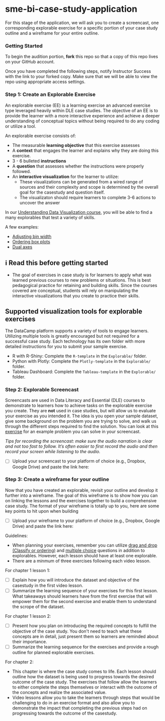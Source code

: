# sme-bi-case-study-application
For this stage of the application, we will ask you to create a screencast,  one corresponding explorable exercise for a specific portion of your case study outline and a wireframe for your entire outline. 

### Getting Started 

To begin the audition portion, **fork** this repo so that a copy of this repo lives on your GitHub account.

Once you have completed the following steps, notify Instructor Success with the link to your forked copy. Make sure that we will be able to view the repo using appropriate access settings.



### Step 1: Create an Explorable Exercise

An explorable exercise (EE) is a learning exercise an advanced exercise type leveraged heavily within DLE case studies. The objective of an EE is to provide the learner with a more interactive experience and achieve a deeper understanding of conceptual topics without being required to do any coding or utilize a tool.

 An explorable exercise consists of:

- The measurable **learning objective** that this exercise assesses
- A **context** that engages the learner and explains why they are doing this exercise.
- 3 - 6 bulleted **instructions**
- A **question** that assesses whether the instructions were properly followed.
-  An **interactive visualization** for the learner to utilize:
	- These visualizations can be generated from a wired range of sources and their complexity and scope is determined by the overall goal for the casestudy and question itself.
	- The visualizaton should require learners to complete 3-6 actions to uncover the answer


In our [Understanding Data Visualization course](https://app.datacamp.com/learn/courses/understanding-data-visualization), you will be able to find a many explorables that test a variety of skills. 

A few examples:
- [Adjusting bin width](https://campus.datacamp.com/courses/understanding-data-visualization/visualizing-distributions?ex=6)
- [Ordering box plots](https://campus.datacamp.com/courses/understanding-data-visualization/visualizing-distributions?ex=9)
- [Dual axes](https://campus.datacamp.com/courses/understanding-data-visualization/99-problems-but-a-plot-aint-one-of-them?ex=6)


## :information_source: Read this before getting started
- The goal of exercises in case study is for learners to apply what was learned previous courses to new problems or situations. This is best pedagogical practice for retaining and building skills. Since the courses covered are conceptual, students will rely on manipulating the interactive visualizations that you create to practice their skills.

## Supported visualization tools for explorable exercises
The DataCamp platform supports a variety of tools to engage learners. Utilizing multiple tools is greatly encouraged but not required for a successful case study. Each technology has its own folder with more detailed instructions for you to submit your sample exercise.
- R with R-Shiny: Complete the `R-template` in the `Explorable/` folder.
- Python with Plotly: Complete the `Plotly-template` in the `Explorable/` folder.
- Tableau Dashboard: Complete the `Tableau-template` in the `Explorable/` folder.





### Step 2: Explorable Screencast

Screencasts are used in Data Literacy and Essential (DLE) courses to demonstrate to learners how to achieve tasks on the explorable exercise you create. They are **not** used in case studies, but will allow us to evaluate your exercise as you intended it. The idea is you open your sample dataset, give some background on the problem you are trying to solve, and walk us through the different steps required to find the solution. You can look at this [exercise](https://campus.datacamp.com/courses/case-study-analyzing-customer-churn-in-tableau/exploratory-analysis-1?ex=4) for an example problem you can solve in your screencast.
 
 *Tips for recording the screencast: make sure the audio narration is clear and not too fast to follow. It’s often easier to first record the audio and then record your screen while listening to the audio.* 

- [ ] Upload your screencast to your platform of choice (e.g., Dropbox, Google Drive) and paste the link here: 




### Step 3: Create a wireframe for your outline

Now that you have created an explorable, revisit your outline and develop it further into a wireframe. The goal of this wireframe is to show how you can on linking the lessons and the exercises together to build a comprehensive case study. The format of your wireframe is totally up to you, here are some key points to hit upon when building

- [ ] Upload your wireframe to your platform of choice (e.g., Dropbox, Google Drive) and paste the link here: 


Guidelines:
- When planning your exercises, remember you can utilize [drag and drop (Classify or ordering)](https://instructor-support.datacamp.com/en/articles/3039539-course-drag-and-drop-exercises) and [multiple choice](https://instructor-support.datacamp.com/en/articles/2375516-course-multiple-choice-exercises) questions in addition to explorables. However, each lesson should have at least one explorable.
- There are a minmum of three exercises following each video lesson.

For chapter 1 lesson 1:
- [ ] Explain how you will introduce the dataset and objective of the casestudy in the first video lesson.
- [ ] Summarize the learning sequence of your exercises for this first lesson. What takeaways should learners have from the first exercise that will empower them for the second exercise and enable them to understand the scrope of the dataset.

For chapter 1 lesson 2:
- [ ] Present how you plan on introducing the required concepts to fulfill the objective of the case study. You don't need to teach what these concepts are in detail, just present them so learners are reminded about their importance.
- [ ] Summarize the learning sequence for the exercises and provide a rough outline for planned explorable exercises.

For chapter 2:
- This chapter is where the case study comes to life. Each lesson should outline how the dataset is being used to progress towards the desired outcome of the case study. The exercises that follow allow the learners to either complete the steps themselves or interact with the outcome of the concepts and realize the associated value.
- Video lessons allow you to take the learners through steps that would be challenging to do in an exercise format and also allow you to demonstrate the impact that completing the previous steps had on progressing towards the outcome of the casestudy.
